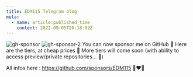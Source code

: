 ```yaml
---
title: EDM115 Telegram blog
meta:
  - name: article:published_time
    content: 2022-09-05T20:18:02Z
---
```


![gh-sponsor](/img/blog/2022/09-05-gh-sponsor.webp)
![gh-sponsor-2](/img/blog/2022/09-05-gh-sponsor-2.webp)
You can now sponsor me on GitHub 🥳
Here are the tiers, at cheap prices 🫶
More tiers will come soon (with ability to access preview/private repositories… 🫢)

All infos here : https://github.com/sponsors/EDM115 🥹❤‍🔥
